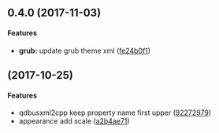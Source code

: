 <a name=""></a>
##  0.4.0 (2017-11-03)


#### Features

* **grub:**  update grub theme xml ([fe24b0f1](https://github.com/linuxdeepin/dde-qt-dbus-factory/commit/fe24b0f19eaaca52fffd050366dacb1146d3033e))



<a name=""></a>
##  (2017-10-25)


#### Features

*   qdbusxml2cpp keep property name first upper ([92272979](https://github.com/linuxdeepin/dde-qt-dbus-factory/commit/922729797de23653d9b8b57100c9424430235959))
*   appearance add scale ([a2b4ae71](https://github.com/linuxdeepin/dde-qt-dbus-factory/commit/a2b4ae71a2738f0ccead99dc7416f2398cf798df))



